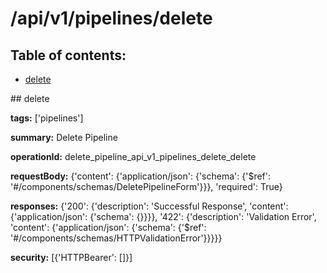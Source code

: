 # /api/v1/pipelines/delete

## Table of contents:
- [delete](#delete)

<a name="delete" />
## delete

**tags:** ['pipelines']

**summary:** Delete Pipeline

**operationId:** delete_pipeline_api_v1_pipelines_delete_delete

**requestBody:** {'content': {'application/json': {'schema': {'$ref': '#/components/schemas/DeletePipelineForm'}}}, 'required': True}

**responses:** {'200': {'description': 'Successful Response', 'content': {'application/json': {'schema': {}}}}, '422': {'description': 'Validation Error', 'content': {'application/json': {'schema': {'$ref': '#/components/schemas/HTTPValidationError'}}}}}

**security:** [{'HTTPBearer': []}]

